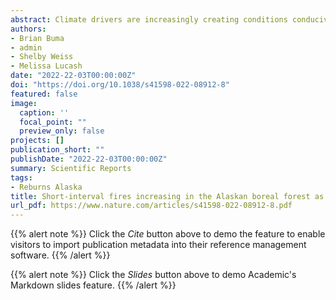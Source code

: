 ```yaml
---
abstract: Climate drivers are increasingly creating conditions conducive to higher frequency fires. In the coniferous boreal forest, the world’s largest terrestrial biome, fires are historically common but relatively infrequent. Post-fire, regenerating forests are generally resistant to burning (strong fire self-regulation), favoring millennial coniferous resilience. However, short intervals between fires are associated with rapid, threshold-like losses of resilience and changes to broadleaf or shrub communities, impacting carbon content, habitat, and other ecosystem services. Fires burning the same location 2+ times comprise approximately 4% of all Alaskan boreal fire events since 1984, and the fraction of short-interval events (<20 years between fires) is increasing with time. While there is strong resistance to burning for the first decade after a fire, from 10 to 20 years post-fire resistance appears to decline. Reburning is biased towards coniferous forests and in areas with seasonally variable precipitation, and that proportion appears to be increasing with time, suggesting continued forest shifts as changing climatic drivers overwhelm the resistance of early postfire landscapes to reburning. As area burned in large fire years of~15 years ago begin to mature, there is potential for more widespread shifts, which should be evaluated closely to understand finer grained patterns within this regional trend.
authors:
- Brian Buma
- admin
- Shelby Weiss
- Melissa Lucash
date: "2022-22-03T00:00:00Z"
doi: "https://doi.org/10.1038/s41598-022-08912-8"
featured: false
image:
  caption: ''
  focal_point: ""
  preview_only: false
projects: []
publication_short: ""
publishDate: "2022-22-03T00:00:00Z"
summary: Scientific Reports
tags:
- Reburns Alaska
title: Short-interval fires increasing in the Alaskan boreal forest as fire self-regulation decays across forest types
url_pdf: https://www.nature.com/articles/s41598-022-08912-8.pdf
---
```


{{% alert note %}}
Click the *Cite* button above to demo the feature to enable visitors to import publication metadata into their reference management software.
{{% /alert %}}

{{% alert note %}}
Click the *Slides* button above to demo Academic's Markdown slides feature.
{{% /alert %}}
